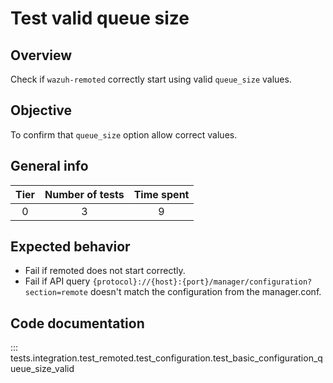 # Test valid queue size

## Overview 

Check if `wazuh-remoted` correctly start using valid `queue_size` values.

## Objective

To confirm that `queue_size` option allow correct values.

## General info

|Tier | Number of tests | Time spent |
|:--:|:--:|:--:|
| 0 | 3 | 9 |

## Expected behavior

- Fail if remoted does not start correctly.
- Fail if API query `{protocol}://{host}:{port}/manager/configuration?section=remote` doesn't 
  match the configuration from the manager.conf.

## Code documentation

::: tests.integration.test_remoted.test_configuration.test_basic_configuration_queue_size_valid

